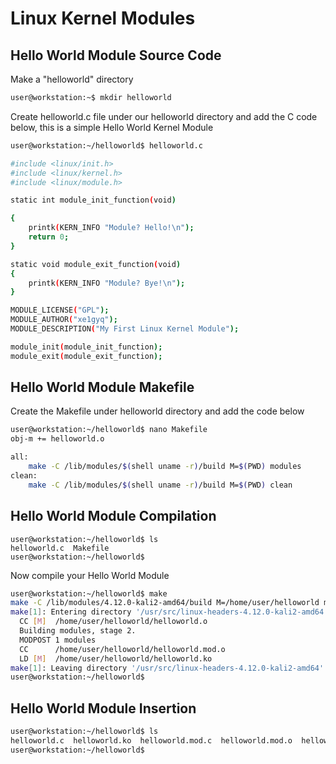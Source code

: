 # Linux Kernel Modules

## Hello World Module Source Code

Make a "helloworld" directory

```sh
user@workstation:~$ mkdir helloworld
```

Create helloworld.c file under our helloworld directory and add the C code below, this is a simple Hello World Kernel Module

```sh
user@workstation:~/helloworld$ helloworld.c
```

```sh
#include <linux/init.h>
#include <linux/kernel.h>
#include <linux/module.h>

static int module_init_function(void)

{
    printk(KERN_INFO "Module? Hello!\n");
    return 0;
}

static void module_exit_function(void)
{
    printk(KERN_INFO "Module? Bye!\n");
}

MODULE_LICENSE("GPL");
MODULE_AUTHOR("xe1gyq");
MODULE_DESCRIPTION("My First Linux Kernel Module");

module_init(module_init_function);
module_exit(module_exit_function);
```

## Hello World Module Makefile

Create the Makefile under helloworld directory and add the code below

```sh
user@workstation:~/helloworld$ nano Makefile
obj-m += helloworld.o

all:
	make -C /lib/modules/$(shell uname -r)/build M=$(PWD) modules
clean:
	make -C /lib/modules/$(shell uname -r)/build M=$(PWD) clean
```

## Hello World Module Compilation

```
user@workstation:~/helloworld$ ls
helloworld.c  Makefile
user@workstation:~/helloworld$  
```

Now compile your Hello World Module

```sh
user@workstation:~/helloworld$ make
make -C /lib/modules/4.12.0-kali2-amd64/build M=/home/user/helloworld modules
make[1]: Entering directory '/usr/src/linux-headers-4.12.0-kali2-amd64'
  CC [M]  /home/user/helloworld/helloworld.o
  Building modules, stage 2.
  MODPOST 1 modules
  CC      /home/user/helloworld/helloworld.mod.o
  LD [M]  /home/user/helloworld/helloworld.ko
make[1]: Leaving directory '/usr/src/linux-headers-4.12.0-kali2-amd64'
user@workstation:~/helloworld$ 
```

## Hello World Module Insertion

```sh
user@workstation:~/helloworld$ ls
helloworld.c  helloworld.ko  helloworld.mod.c  helloworld.mod.o  helloworld.o  Makefile  modules.order	Module.symvers
user@workstation:~/helloworld$ 
```
